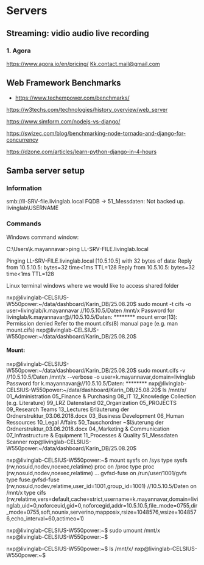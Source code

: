 # Servers
## Streaming: vidio audio live recording
### 1. Agora
https://www.agora.io/en/pricing/
Kk.contact.mail@gmail.com 

## Web Framework Benchmarks
* https://www.techempower.com/benchmarks/


https://w3techs.com/technologies/history_overview/web_server

https://www.simform.com/nodejs-vs-django/

https://swizec.com/blog/benchmarking-node-tornado-and-django-for-concurrency

https://dzone.com/articles/learn-python-django-in-4-hours

## Samba server setup

### Information
smb://ll-SRV-file.livinglab.local
FQDB -> 51_Messdaten: Not backed up.
livinglab\USERNAME

### Commands

Windows command window:

C:\Users\k.mayannavar>ping  LL-SRV-FILE.livinglab.local

Pinging LL-SRV-FILE.livinglab.local [10.5.10.5] with 32 bytes of data:
Reply from 10.5.10.5: bytes=32 time<1ms TTL=128
Reply from 10.5.10.5: bytes=32 time<1ms TTL=128

Linux terminal windows where we would like to access shared folder

nxp@livinglab-CELSIUS-W550power:~/data/dashboard/Karin_DB/25.08.20$ sudo mount -t cifs -o user=livinglab/k.mayannavar //10.5.10.5/Daten  /mnt/x
Password for livinglab/k.mayannavar@//10.5.10.5/Daten:  ********
mount error(13): Permission denied
Refer to the mount.cifs(8) manual page (e.g. man mount.cifs)
nxp@livinglab-CELSIUS-W550power:~/data/dashboard/Karin_DB/25.08.20$

#### Mount:

nxp@livinglab-CELSIUS-W550power:~/data/dashboard/Karin_DB/25.08.20$ sudo mount.cifs -v  //10.5.10.5/Daten /mnt/x --verbose -o user=k.mayannavar,domain=livinglab
Password for k.mayannavar@//10.5.10.5/Daten:  ********
nxp@livinglab-CELSIUS-W550power:~/data/dashboard/Karin_DB/25.08.20$ ls /mnt/x/
01_Administration             05_Finance & Purchasing        08_IT                   12_Knowledge Collection (e.g. Literature)  99_LRZ Datenstand
02_Organization               05_PROJECTS                    09_Research Teams       13_Lectures                                Erläuterung der Ordnerstruktur_03.06.2018.docx
03_Business Development       06_Human Ressources            10_Legal Affairs        50_Tauschordner                            ~$läuterung der Ordnerstruktur_03.06.2018.docx
04_Marketing & Communication  07_Infrastructure & Equipment  11_Processes & Quality  51_Messdaten                               Scanner
nxp@livinglab-CELSIUS-W550power:~/data/dashboard/Karin_DB/25.08.20$

nxp@livinglab-CELSIUS-W550power:~$ mount
sysfs on /sys type sysfs (rw,nosuid,nodev,noexec,relatime)
proc on /proc type proc (rw,nosuid,nodev,noexec,relatime)
...
gvfsd-fuse on /run/user/1001/gvfs type fuse.gvfsd-fuse (rw,nosuid,nodev,relatime,user_id=1001,group_id=1001)
//10.5.10.5/Daten on /mnt/x type cifs (rw,relatime,vers=default,cache=strict,username=k.mayannavar,domain=livinglab,uid=0,noforceuid,gid=0,noforcegid,addr=10.5.10.5,file_mode=0755,dir_mode=0755,soft,nounix,serverino,mapposix,rsize=1048576,wsize=1048576,echo_interval=60,actimeo=1)

nxp@livinglab-CELSIUS-W550power:~$ sudo umount /mnt/x
nxp@livinglab-CELSIUS-W550power:~$

nxp@livinglab-CELSIUS-W550power:~$ ls /mnt/x/
nxp@livinglab-CELSIUS-W550power:~$
